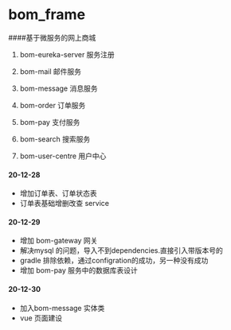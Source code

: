 # bom_frame
####基于微服务的网上商城

1. bom-eureka-server  服务注册

2. bom-mail   邮件服务

3. bom-message   消息服务

4. bom-order   订单服务

5. bom-pay   支付服务

6. bom-search   搜索服务

7. bom-user-centre   用户中心

#### 20-12-28
* 增加订单表、订单状态表
* 订单表基础增删改查 service 

#### 20-12-29
* 增加 bom-gateway 网关
* 解决mysql 的问题，导入不到dependencies.直接引入带版本号的
* gradle 排除依赖，通过configration的成功，另一种没有成功
* 增加 bom-pay 服务中的数据库表设计

#### 20-12-30
* 加入bom-message 实体类
* vue 页面建设





